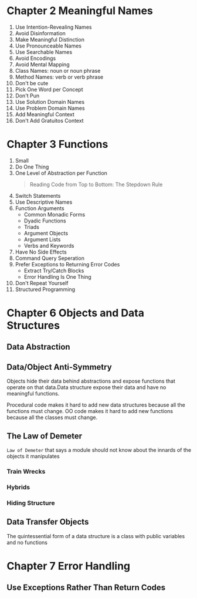 # Chapter 2 Meaningful Names
1. Use Intention-Revealing Names
2. Avoid Disinformation
3. Make Meaningful Distinction
4. Use Pronounceable Names
5. Use Searchable Names
6. Avoid Encodings
7. Avoid Mental Mapping
8. Class Names: noun or noun phrase
9. Method Names: verb or verb phrase
10. Don't be cute
11. Pick One Word per Concept
12. Don't Pun
13. Use Solution Domain Names
14. Use Problem Domain Names
15. Add Meaningful Context
16. Don't Add Gratuitos Context

# Chapter 3 Functions
1. Small
2. Do One Thing
3. One Level of Abstraction per Function
    > Reading Code from Top to Bottom: The Stepdown Rule
4. Switch Statements
5. Use Descriptive Names
6. Function Arguments
    * Common Monadic Forms
    * Dyadic Functions
    * Triads
    * Argument Objects
    * Argument Lists
    * Verbs and Keywords
7. Have No Side Effects
8. Command Query Seperation
9. Prefer Exceptions to Returning Error Codes
    * Extract Try/Catch Blocks
    * Error Handling Is One Thing
10. Don't Repeat Yourself
11. Structured Programming

# Chapter 6 Objects and Data Structures
## Data Abstraction
## Data/Object Anti-Symmetry
Objects hide their data behind abstractions and expose functions that operate on that data.Data structure expose their data and have no meaningful functions.

Procedural code makes it hard to add new data structures because all the functions must change. OO code makes it hard to add new functions because all the classes must change.

## The Law of Demeter
`Law of Demeter` that says a module should not know about the innards of the objects it manipulates
### Train Wrecks
### Hybrids
### Hiding Structure

## Data Transfer Objects
The quintessential form of a data structure is a class with public variables and no functions

# Chapter 7 Error Handling
## Use Exceptions Rather Than Return Codes
